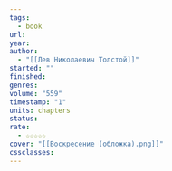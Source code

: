 ```yaml
---
tags:
  - book
url: 
year: 
author:
  - "[[Лев Николаевич Толстой]]"
started: ""
finished: 
genres: 
volume: "559"
timestamp: "1"
units: chapters
status: 
rate:
  - ☆☆☆☆☆
cover: "[[Воскресение (обложка).png]]"
cssclasses: 
---
```


